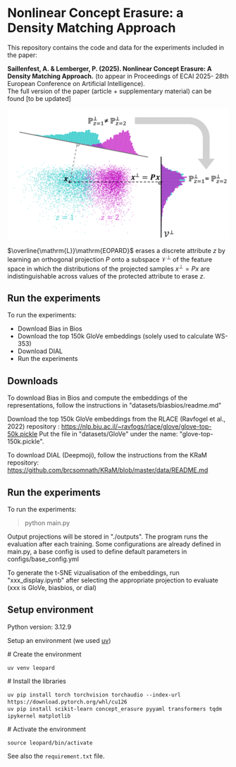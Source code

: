 # Nonlinear Concept Erasure: a Density Matching Approach

This repository contains the code and data for the experiments included in the paper:

**Saillenfest, A. & Lemberger, P. (2025). Nonlinear Concept Erasure: A Density Matching Approach.** (to appear in Proceedings of ECAI 2025- 28th European Conference on Artificial Intelligence).<br/>
The full version of the paper (article + supplementary material) can be found [to be updated]


<img src="illustration.png" width="600">

$\overline{\mathrm{L}}\mathrm{EOPARD}$ erases a discrete attribute $z$ by learning an orthogonal projection $P$ onto a subspace $\mathcal{V}^\perp$ of the feature space in which the distributions of the projected samples $x^\perp = Px$ are indistinguishable across values of the protected attribute to erase $z$.


## Run the experiments

To run the experiments:
- Download Bias in Bios
- Download the top 150k GloVe embeddings (solely used to calculate WS-353)
- Download DIAL
- Run the experiments


## Downloads

To download Bias in Bios and compute the embeddings of the representations, follow the instructions in "datasets/biasbios/readme.md"

Download the top 150k GloVe embeddings from the RLACE (Ravfogel et al., 2022) repository : https://nlp.biu.ac.il/~ravfogs/rlace/glove/glove-top-50k.pickle 
Put the file in "datasets/GloVe" under the name: "glove-top-150k.pickle".

To download DIAL (Deepmoji), follow the instructions from the KRaM repository: https://github.com/brcsomnath/KRaM/blob/master/data/README.md 

## Run the experiments

To run the experiments:

> python main.py 

Output projections will be stored in "./outputs".
The program runs the evaluation after each training.
Some configurations are already defined in main.py, a base config is used to define default parameters in configs/base_config.yml

To generate the t-SNE vizualisation of the embeddings, run "xxx_display.ipynb" after selecting the appropriate projection to evaluate (xxx is GloVe, biasbios, or dial)

## Setup environment


Python version: 3.12.9

Setup an environment (we used [uv](https://docs.astral.sh/uv/getting-started/))

\# Create the environment

```shell
uv venv leopard
```

\# Install the libraries
```shell
uv pip install torch torchvision torchaudio --index-url https://download.pytorch.org/whl/cu126
uv pip install scikit-learn concept_erasure pyyaml transformers tqdm ipykernel matplotlib
```

\# Activate the environment
```shell
source leopard/bin/activate
```

See also the ```requirement.txt``` file.